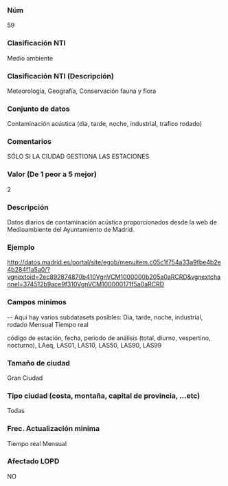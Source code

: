 ### Núm
59
### Clasificación NTI
Medio ambiente
### Clasificación NTI (Descripción)
Meteorología, Geografía, Conservación fauna y flora
### Conjunto de datos
Contaminación acústica (dia, tarde, noche, industrial, trafico rodado)
### Comentarios
SÓLO SI LA CIUDAD GESTIONA LAS ESTACIONES
### Valor (De 1 peor a 5 mejor)
2
### Descripción
Datos diarios de contaminación acústica proporcionados desde la web de Medioambiente del Ayuntamiento de Madrid.
### Ejemplo
http://datos.madrid.es/portal/site/egob/menuitem.c05c1f754a33a9fbe4b2e4b284f1a5a0/?vgnextoid=2ec892874870b410VgnVCM1000000b205a0aRCRD&vgnextchannel=374512b9ace9f310VgnVCM100000171f5a0aRCRD
### Campos minimos
-- Aqui hay varios subdatasets posibles:
 Dia, tarde, noche, industrial, rodado
 Mensual
 Tiempo real
 
 código de estación, fecha, periodo de análisis (total, diurno, vespertino, nocturno), LAeq, LAS01, LAS10, LAS50, LAS90, LAS99
### Tamaño de ciudad
Gran Ciudad
### Tipo ciudad (costa, montaña, capital de provincia, …etc)
Todas
### Frec. Actualización minima
Tiempo real
 Mensual
### Afectado LOPD
NO
